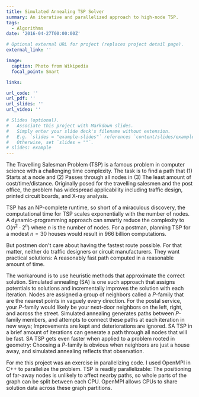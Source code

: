 ```yaml
---
title: Simulated Annealing TSP Solver
summary: An iterative and parallelized approach to high-node TSP.
tags:
  - Algorithms
date: '2016-04-27T00:00:00Z'

# Optional external URL for project (replaces project detail page).
external_link: ''

image:
  caption: Photo from Wikipedia
  focal_point: Smart

links:

url_code: ''
url_pdf: ''
url_slides: ''
url_video: ''

# Slides (optional).
#   Associate this project with Markdown slides.
#   Simply enter your slide deck's filename without extension.
#   E.g. `slides = "example-slides"` references `content/slides/example-slides.md`.
#   Otherwise, set `slides = ""`.
# slides: example
---
```


  The Travelling Salesman Problem (TSP) is a famous problem in computer science with a challenging time complexity. The task is to find a path that (1) Starts at a node and (2) Passes through all nodes in (3) The least amount of cost/time/distance. Originally posed for the travelling salesmen and the post office, the problem has widespread applicability including traffic design, printed circuit boards, and X-ray analysis.

  TSP has an NP-complete runtime, so short of a miraculous discovery, the computational time for TSP scales exponentially with the number of nodes. A dynamic-programming approach can smartly reduce the complexity to $O(n^2 \cdot 2^n)$ where $n$ is the number of nodes. For a postman, planning TSP for a modest $n=30$ houses would result in $966$ billion computations.

  But postmen don't care about having the fastest route possible. For that matter, neither do traffic designers or circuit manufacturers. They want practical solutions: A reasonably fast path computed in a reasonable amount of time.

  The workaround is to use heuristic methods that approximate the correct solution. Simulated annealing (SA) is one such approach that assigns potentials to solutions and incrementally improves the solution with each iteration. Nodes are assigned a group of neighbors called a $P$-family that are the nearest points in vaguely every direction. For the postal service, your $P$-family would likely be your next-door neighbors on the left, right, and across the street. Simulated annealing generates paths between $P$-family members, and attempts to connect these paths at each iteration in new ways; Improvements are kept and deteriorations are ignored. SA TSP in a brief amount of iterations can generate a path through all nodes that will be fast. SA TSP gets even faster when applied to a problem rooted in geometry: Choosing a $P$-family is obvious when neighbors are just a house away, and simulated annealing reflects that observation.

  For me this project was an exercise in parallelizing code. I used OpenMPI in C++ to parallelize the problem. TSP is readily parallelizable: The positioning of far-away nodes is unlikely to affect nearby paths, so whole parts of the graph can be split between each CPU. OpenMPI allows CPUs to share solution data across these graph partitions.

